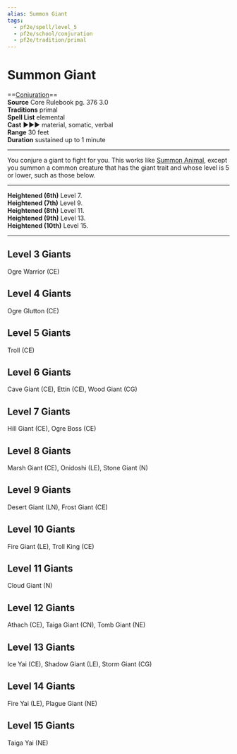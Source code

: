 ```yaml
---
alias: Summon Giant
tags:
  - pf2e/spell/level_5
  - pf2e/school/conjuration
  - pf2e/tradition/primal
---
```


# Summon Giant

==[Conjuration](../../../Traits/Conjuration.md)==  
__Source__ Core Rulebook pg. 376 3.0  
**Traditions** primal  
**Spell List** elemental  
**Cast** ►►► material, somatic, verbal  
**Range** 30 feet  
**Duration** sustained up to 1 minute

---

You conjure a giant to fight for you. This works like [Summon Animal](../Level%201/Summon%20Animal.md), except you summon a common creature that has the giant trait and whose level is 5 or lower, such as those below.

<hr>

**Heightened (6th)** Level 7.  
**Heightened (7th)** Level 9.  
**Heightened (8th)** Level 11.  
**Heightened (9th)** Level 13.  
**Heightened (10th)** Level 15.

---

## Level 3 Giants

Ogre Warrior (CE)

## Level 4 Giants

Ogre Glutton (CE)

## Level 5 Giants

Troll (CE)

## Level 6 Giants

Cave Giant (CE), Ettin (CE), Wood Giant (CG)

## Level 7 Giants

Hill Giant (CE), Ogre Boss (CE)

## Level 8 Giants

Marsh Giant (CE), Onidoshi (LE), Stone Giant (N)

## Level 9 Giants

Desert Giant (LN), Frost Giant (CE)

## Level 10 Giants

Fire Giant (LE), Troll King (CE)

## Level 11 Giants

Cloud Giant (N)

## Level 12 Giants

Athach (CE), Taiga Giant (CN), Tomb Giant (NE)

## Level 13 Giants

Ice Yai (CE), Shadow Giant (LE), Storm Giant (CG)

## Level 14 Giants

Fire Yai (LE), Plague Giant (NE)

## Level 15 Giants

Taiga Yai (NE)
